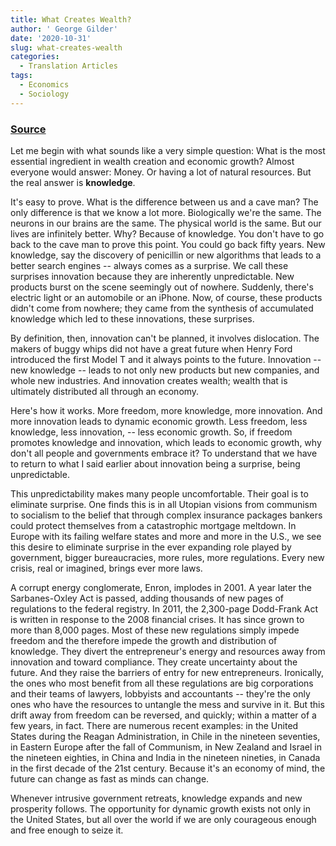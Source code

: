 ```yaml
---
title: What Creates Wealth?
author: ' George Gilder'
date: '2020-10-31'
slug: what-creates-wealth
categories:
  - Translation Articles
tags:
  - Economics
  - Sociology
---
```


### [Source](https://www.youtube.com/watch?v=661TPEvCCTU)

Let me begin with what sounds like a very simple question: What is the most essential ingredient in wealth creation and economic growth? Almost everyone would answer: Money. Or having a lot of natural resources. But the real answer is **knowledge**.

It's easy to prove. What is the difference between us and a cave man? The only difference is that we know a lot more. Biologically we're the same. The neurons in our brains are the same. The physical world is the same. But our lives are infinitely better. Why? Because of knowledge. You don't have to go back to the cave man to prove this point. You could go back fifty years. New knowledge, say the discovery of penicillin or new algorithms that leads to a better search engines -- always comes as a surprise. We call these surprises innovation because they are inherently unpredictable. New products burst on the scene seemingly out of nowhere. Suddenly, there's electric light or an automobile or an iPhone. Now, of course, these products didn't come from nowhere; they came from the synthesis of accumulated knowledge which led to these innovations, these surprises.

By definition, then, innovation can't be planned, it involves dislocation. The makers of buggy whips did not have a great future when Henry Ford introduced the first Model T and it always points to the future. Innovation -- new knowledge -- leads to not only new products but new companies, and whole new industries. And innovation creates wealth; wealth that is ultimately distributed all through an economy.

Here's how it works. More freedom, more knowledge, more innovation. And more innovation leads to dynamic economic growth. Less freedom, less knowledge, less innovation, -- less economic growth. So, if freedom promotes knowledge and innovation, which leads to economic growth, why don't all people and governments embrace it? To understand that we have to return to what I said earlier about innovation being a surprise, being unpredictable.

This unpredictability makes many people uncomfortable. Their goal is to eliminate surprise. One finds this is in all Utopian visions from communism to socialism to the belief that through complex insurance packages bankers could protect themselves from a catastrophic mortgage meltdown. In Europe with its failing welfare states and more and more in the U.S., we see this desire to eliminate surprise in the ever expanding role played by government, bigger bureaucracies, more rules, more regulations. Every new crisis, real or imagined, brings ever more laws.

A corrupt energy conglomerate, Enron, implodes in 2001. A year later the Sarbanes-Oxley Act is passed, adding thousands of new pages of regulations to the federal registry. In 2011, the 2,300-page Dodd-Frank Act is written in response to the 2008 financial crises. It has since grown to more than 8,000 pages. Most of these new regulations simply impede freedom and the therefore impede the growth and distribution of knowledge. They divert the entrepreneur's energy and resources away from innovation and toward compliance. They create uncertainty about the future. And they raise the barriers of entry for new entrepreneurs. Ironically, the ones who most benefit from all these regulations are big corporations and their teams of lawyers, lobbyists and accountants -- they're the only ones who have the resources to untangle the mess and survive in it. But this drift away from freedom can be reversed, and quickly; within a matter of a few years, in fact. There are numerous recent examples: in the United States during the Reagan Administration, in Chile in the nineteen seventies, in Eastern Europe after the fall of Communism, in New Zealand and Israel in the nineteen eighties, in China and India in the nineteen nineties, in Canada in the first decade of the 21st century. Because it's an economy of mind, the future can change as fast as minds can change.

Whenever intrusive government retreats, knowledge expands and new prosperity follows. The opportunity for dynamic growth exists not only in the United States, but all over the world if we are only courageous enough and free enough to seize it.